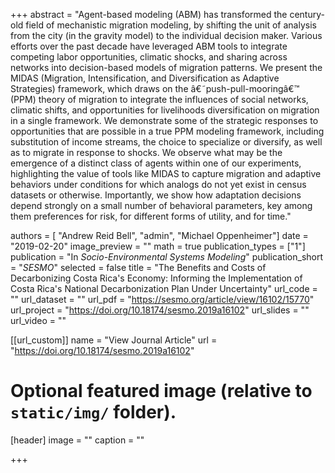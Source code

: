 +++
abstract = "Agent-based modeling (ABM) has transformed the century-old field of mechanistic migration modeling, by shifting the unit of analysis from the city (in the gravity model) to the individual decision maker. Various efforts over the past decade have leveraged ABM tools to integrate competing labor opportunities, climatic shocks, and sharing across networks into decision-based models of migration patterns. We present the MIDAS (Migration, Intensification, and Diversification as Adaptive Strategies) framework, which draws on the â€˜push-pull-mooringâ€™ (PPM) theory of migration to integrate the influences of social networks, climatic shifts, and opportunities for livelihoods diversification on migration in a single framework. We demonstrate some of the strategic responses to opportunities that are possible in a true PPM modeling framework, including substitution of income streams, the choice to specialize or diversify, as well as to migrate in response to shocks. We observe what may be the emergence of a distinct class of agents within one of our experiments, highlighting the value of tools like MIDAS to capture migration and adaptive behaviors under conditions for which analogs do not yet exist in census datasets or otherwise. Importantly, we show how adaptation decisions depend strongly on a small number of behavioral parameters, key among them preferences for risk, for different forms of utility, and for time."

authors = [ "Andrew Reid Bell", "admin", "Michael Oppenheimer"]
date = "2019-02-20"
image_preview = ""
math = true
publication_types = ["1"]
publication = "In *Socio-Environmental Systems Modeling*"
publication_short = "*SESMO*"
selected = false
title = "The Benefits and Costs of Decarbonizing Costa Rica's Economy: Informing the Implementation of Costa Rica's National Decarbonization Plan Under Uncertainty"
url_code = ""
url_dataset = ""
url_pdf = "https://sesmo.org/article/view/16102/15770"
url_project = "https://doi.org/10.18174/sesmo.2019a16102"
url_slides = ""
url_video = ""

[[url_custom]]
name = "View Journal Article"
url = "https://doi.org/10.18174/sesmo.2019a16102"

# Optional featured image (relative to `static/img/` folder).
[header]
image = ""
caption = ""

+++

